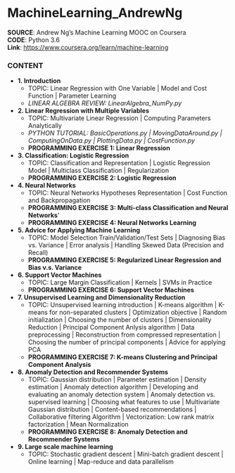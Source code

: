 # MachineLearning_AndrewNg

**SOURCE**: Andrew Ng’s Machine Learning MOOC on Coursera  
**CODE**: Python 3.6  
**Link**: https://www.coursera.org/learn/machine-learning  

### CONTENT
- **1. Introduction**
  - TOPIC: Linear Regression with One Variable | Model and Cost Function | Parameter Learning
  - *LINEAR ALGEBRA REVIEW: LinearAlgebra_NumPy.py*
- **2. Linear Regression with Multiple Variables**
  - TOPIC: Multivariate Linear Regression | Computing Parameters Analytically
  - *PYTHON TUTORIAL: BasicOperations.py | MovingDataAround.py | ComputingOnData.py | PlottingData.py | CostFunction.py*
  - **PROGRAMMING EXERCISE 1: Linear Regression**
- **3. Classification: Logistic Regression**
  - TOPIC: Classification and Representation | Logistic Regression Model | Multiclass Classification | Regularization
  - **PROGRAMMING EXERCISE 2: Logistic Regression**
- **4. Neural Networks**
  - TOPIC: Neural Networks Hypotheses Representation | Cost Function and Backpropagation
  - **PROGRAMMING EXERCISE 3: Multi-class Classification and Neural Networks**'
  - **PROGRAMMING EXERCISE 4: Neural Networks Learning**
- **5. Advice for Applying Machine Learning**
  - TOPIC: Model Selection Train/Validation/Test Sets | Diagnosing Bias vs. Variance | Error analysis | Handling Skewed Data (Precision and Recall)
  - **PROGRAMMING EXERCISE 5: Regularized Linear Regression and Bias v.s. Variance**
- **6. Support Vector Machines**
  - TOPIC: Large Margin Classification | Kernels | SVMs in Practice
  - **PROGRAMMING EXERCISE 6: Support Vector Machines**
- **7. Unsupervised Learning and Dimensionality Reduction**
  - TOPIC: Unsupervised learning introduction | K-means algorithm | K-means for non-separated clusters | Optimization objective | Random initialization | Choosing the number of clusters | Dimensionality Reduction | Principal Component Anlysis algorithm | Data preprocessing | Reconstruction from compressed representation | Choosing the number of principal components | Advice for applying PCA
  - **PROGRAMMING EXERCISE 7: K-means Clustering and Principal Component Analysis** 
- **8. Anomaly Detection and Recommender Systems**
  - TOPIC: Gaussian distribution | Parameter estimation | Density estimation | Anomaly detection algorithm | Developing and evaluating an anomaly detection system | Anomaly detection vs. supervised learning | Choosing what features to use | Multivariate Gaussian distribution | Content-based recommendations | Collaborative filtering Algorithm | Vectorization: Low rank matrix factorization | Mean Normalization
  - **PROGRAMMING EXERCISE 8: Anomaly Detection and Recommender Systems**
- **9. Large scale machine learning**
  - TOPIC: Stochastic gradient descent | Mini-batch gradient descent | Online learning | Map-reduce and data parallelism